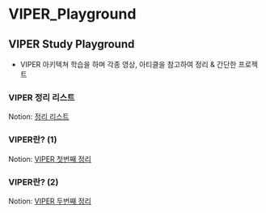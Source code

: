 # VIPER_Playground


## VIPER Study Playground
- VIPER 아키텍쳐 학습을 하며 각종 영상, 아티클을 참고하여 정리 & 간단한 프로젝트 


### VIPER 정리 리스트
Notion: [정리 리스트](https://important-card-5e8.notion.site/Architecture-VIPER-408065c9753e4f0d963fa325e5509dbe?pvs=4)


### VIPER란? (1)
Notion: [VIPER 첫번째 정리](https://important-card-5e8.notion.site/VIPER-1-e869db22219441c280b13bea93d0b648?pvs=4)


### VIPER란? (2)
Notion: [VIPER 두번째 정리](https://important-card-5e8.notion.site/VIPER-2-c9ff9db1abc7447db10aabf0b021725e?pvs=4)
